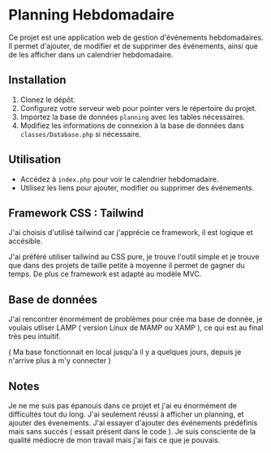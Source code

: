 # Planning Hebdomadaire

Ce projet est une application web de gestion d'événements hebdomadaires. Il permet d'ajouter, de modifier et de supprimer des événements, ainsi que de les afficher dans un calendrier hebdomadaire.

## Installation

1. Clonez le dépôt.
2. Configurez votre serveur web pour pointer vers le répertoire du projet.
3. Importez la base de données `planning` avec les tables nécessaires.
4. Modifiez les informations de connexion à la base de données dans `classes/Database.php` si nécessaire.

## Utilisation

- Accédez à `index.php` pour voir le calendrier hebdomadaire.
- Utilisez les liens pour ajouter, modifier ou supprimer des événements.

## Framework CSS : Tailwind

J'ai choisis d'utilisé tailwind car j'apprécie ce framework, il est logique et accésible. 

J'ai préféré utiliser tailwind au CSS pure, je trouve l'outil simple et je trouve que dans des projets de taille petite à moyenne il permet de gagner du temps. De plus ce framework est adapté au modèle MVC.

## Base de données

J'ai rencontrer énormément de problèmes pour crée ma base de donnée, je voulais utliser LAMP ( version Linux de MAMP ou XAMP ), ce qui est au final très peu intuitif.

( Ma base fonctionnait en local jusqu'a il y a quelques jours, depuis je n'arrive plus à m'y connecter ) 

## Notes

Je ne me suis pas épanouis dans ce projet et j'ai eu énormément de difficultés tout du long. J'ai seulement réussi à afficher un planning, et ajouter des évenements. J'ai essayer d'ajouter des événements prédéfinis mais sans succés ( essait présent dans le code ). Je suis consciente de la qualité médiocre de mon travail mais j'ai fais ce que je pouvais. 